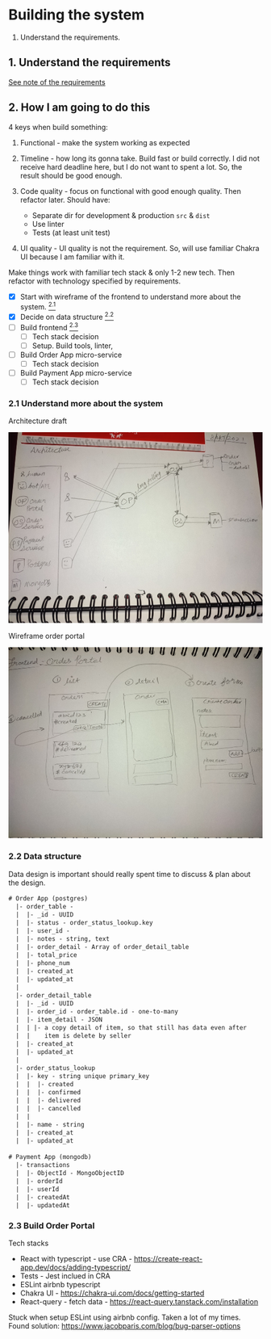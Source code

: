# Building the system

1. Understand the requirements.

## 1. Understand the requirements

[See note of the requirements](task-requirement.md)

## 2. How I am going to do this

4 keys when build something:

1. Functional - make the system working as expected

2. Timeline - how long its gonna take. Build fast or build correctly. I did not receive hard deadline here, but I do not want to spent a lot. So, the result should be good enough.
   
3. Code quality - focus on functional with good enough quality. Then refactor later. Should have:
   - Separate dir for development & production `src` & `dist`
   - Use linter
   - Tests (at least unit test)

4. UI quality - UI quality is not the requirement. So, will use familiar Chakra UI because I am familiar with it.
   
Make things work with familiar tech stack & only 1-2 new tech. Then refactor with technology specified by requirements.

- [x] Start with wireframe of the frontend to understand more about the system. [<sup>2.1</sup>](#21-understand-more-about-the-system)
- [x] Decide on data structure [<sup>2.2</sup>](#22-data-structure)
- [ ] Build frontend [<sup>2.3</sup>](#23-build-order-portal)
  - [ ] Tech stack decision
  - [ ] Setup. Build tools, linter, 
- [ ] Build Order App micro-service
  - [ ] Tech stack decision
- [ ] Build Payment App micro-service
  - [ ] Tech stack decision

### 2.1 Understand more about the system

Architecture draft

![Architecture draft](./architecture.jpg)

Wireframe order portal

![wirefram order portal](./order-portal-wireframe.jpg)

### 2.2 Data structure

Data design is important should really spent time to discuss & plan about the design.

```
# Order App (postgres)
  |- order_table - 
  |  |- _id - UUID
  |  |- status - order_status_lookup.key
  |  |- user_id -
  |  |- notes - string, text
  |  |- order_detail - Array of order_detail_table
  |  |- total_price
  |  |- phone_num
  |  |- created_at
  |  |- updated_at
  |
  |- order_detail_table 
  |  |- _id - UUID
  |  |- order_id - order_table.id - one-to-many
  |  |- item_detail - JSON
  |  | |- a copy detail of item, so that still has data even after
  |  |    item is delete by seller 
  |  |- created_at
  |  |- updated_at
  |
  |- order_status_lookup
  |  |- key - string unique primary_key
  |  |  |- created
  |  |  |- confirmed
  |  |  |- delivered
  |  |  |- cancelled
  |  |
  |  |- name - string 
  |  |- created_at
  |  |- updated_at

# Payment App (mongodb)
  |- transactions
  |  |- ObjectId - MongoObjectID
  |  |- orderId 
  |  |- userId
  |  |- createdAt
  |  |- updatedAt
```


### 2.3 Build Order Portal

Tech stacks

- React with typescript - use CRA - https://create-react-app.dev/docs/adding-typescript/
- Tests - Jest inclued in CRA
- ESLint airbnb typescript
- Chakra UI - https://chakra-ui.com/docs/getting-started
- React-query - fetch data - https://react-query.tanstack.com/installation

Stuck when setup ESLint using airbnb config. Taken a lot of my times.
Found solution: https://www.jacobparis.com/blog/bug-parser-options

